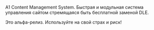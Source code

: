 A1 Content Management System. 
Быстрая и модульная система управления сайтом стремящаяся быть бесплатной заменой DLE.

Это альфа-релиз. Используйте на свой страх и риск!
